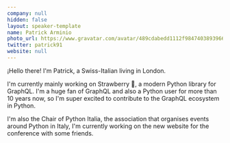 ```yaml
---
company: null
hidden: false
layout: speaker-template
name: Patrick Arminio
photo_url: https://www.gravatar.com/avatar/489cdabedd1112f98474038939668778
twitter: patrick91
website: null
---
```


¡Hello there! I'm Patrick, a Swiss-Italian living in London.

I'm currently mainly working on Strawberry 🍓, a modern Python library for GraphQL. I'm a huge fan of GraphQL and also a Python user for more than 10 years now, so I'm super excited to contribute to the GraphQL ecosystem in Python.

I'm also the Chair of Python Italia, the association that organises events around Python in Italy, I'm currently working on the new website for the conference with some friends.